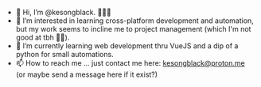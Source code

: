 - 👋 Hi, I’m @kesongblack. 🧀👌🏿
- 👀 I’m interested in learning cross-platform development and automation, but my work seems to incline me to project management (which I'm not good at tbh 😵‍💫).
- 🌱 I’m currently learning web development thru VueJS and a dip of a python for small automations. 
- 📫 How to reach me ... just contact me here: kesongblack@proton.me (or maybe send a message here if it exist?)

<!---
kesongblack/kesongblack is a ✨ special ✨ repository because its `README.md` (this file) appears on your GitHub profile.
You can click the Preview link to take a look at your changes.
--->
